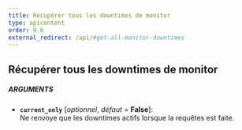 ```yaml
---
title: Récupérer tous les downtimes de monitor
type: apicontent
order: 9.6
external_redirect: /api/#get-all-monitor-downtimes
---
```


## Récupérer tous les downtimes de monitor
##### ARGUMENTS
* **`current_only`** [*optionnel*, *défaut* = **False**]:  
    Ne renvoye que les downtimes actifs lorsque la requêtes est faite.

